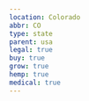```yaml
---
location: Colorado
abbr: CO
type: state
parent: usa
legal: true
buy: true
grow: true
hemp: true
medical: true
---
```

